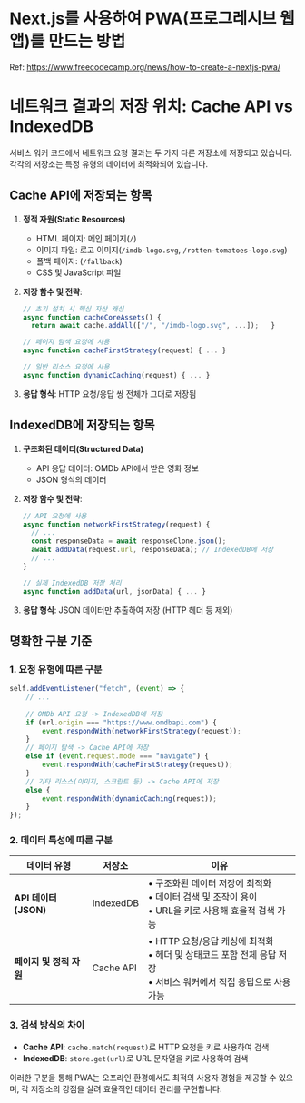 # Next.js를 사용하여 PWA(프로그레시브 웹 앱)를 만드는 방법
Ref: https://www.freecodecamp.org/news/how-to-create-a-nextjs-pwa/

# 네트워크 결과의 저장 위치: Cache API vs IndexedDB

서비스 워커 코드에서 네트워크 요청 결과는 두 가지 다른 저장소에 저장되고 있습니다. 각각의 저장소는 특정 유형의 데이터에 최적화되어 있습니다.

## Cache API에 저장되는 항목

1. **정적 자원(Static Resources)**
   - HTML 페이지: 메인 페이지(`/`)
   - 이미지 파일: 로고 이미지(`/imdb-logo.svg`, `/rotten-tomatoes-logo.svg`)
   - 폴백 페이지: (`/fallback`)
   - CSS 및 JavaScript 파일

2. **저장 함수 및 전략**:
   ```javascript
   // 초기 설치 시 핵심 자산 캐싱
   async function cacheCoreAssets() {
     return await cache.addAll(["/", "/imdb-logo.svg", ...]);   }
   
   // 페이지 탐색 요청에 사용
   async function cacheFirstStrategy(request) { ... }
   
   // 일반 리소스 요청에 사용
   async function dynamicCaching(request) { ... }
   ```

3. **응답 형식**: HTTP 요청/응답 쌍 전체가 그대로 저장됨

## IndexedDB에 저장되는 항목

1. **구조화된 데이터(Structured Data)**
   - API 응답 데이터: OMDb API에서 받은 영화 정보
   - JSON 형식의 데이터

2. **저장 함수 및 전략**:
   ```javascript
   // API 요청에 사용
   async function networkFirstStrategy(request) {
     // ...
     const responseData = await responseClone.json();
     await addData(request.url, responseData); // IndexedDB에 저장
     // ...
   }
   
   // 실제 IndexedDB 저장 처리
   async function addData(url, jsonData) { ... }
   ```

3. **응답 형식**: JSON 데이터만 추출하여 저장 (HTTP 헤더 등 제외)

## 명확한 구분 기준

### 1. 요청 유형에 따른 구분

```javascript
self.addEventListener("fetch", (event) => {
    // ...
    
    // OMDb API 요청 -> IndexedDB에 저장
    if (url.origin === "https://www.omdbapi.com") {
        event.respondWith(networkFirstStrategy(request));
    } 
    // 페이지 탐색 -> Cache API에 저장
    else if (event.request.mode === "navigate") {
        event.respondWith(cacheFirstStrategy(request));
    } 
    // 기타 리소스(이미지, 스크립트 등) -> Cache API에 저장
    else {
        event.respondWith(dynamicCaching(request));
    }
});
```

### 2. 데이터 특성에 따른 구분

| 데이터 유형 | 저장소 | 이유 |
|------------|-------|-----|
| **API 데이터(JSON)** | IndexedDB | • 구조화된 데이터 저장에 최적화<br>• 데이터 검색 및 조작이 용이<br>• URL을 키로 사용해 효율적 검색 가능 |
| **페이지 및 정적 자원** | Cache API | • HTTP 요청/응답 캐싱에 최적화<br>• 헤더 및 상태코드 포함 전체 응답 저장<br>• 서비스 워커에서 직접 응답으로 사용 가능 |

### 3. 검색 방식의 차이

- **Cache API**: `cache.match(request)`로 HTTP 요청을 키로 사용하여 검색
- **IndexedDB**: `store.get(url)`로 URL 문자열을 키로 사용하여 검색

이러한 구분을 통해 PWA는 오프라인 환경에서도 최적의 사용자 경험을 제공할 수 있으며, 각 저장소의 강점을 살려 효율적인 데이터 관리를 구현합니다.